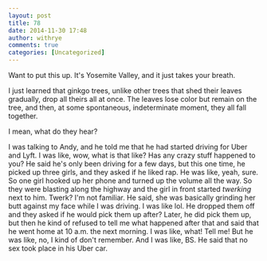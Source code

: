 ```yaml
---
layout: post
title: 78
date: 2014-11-30 17:48
author: withrye
comments: true
categories: [Uncategorized]
---
```

Want to put this up. It's Yosemite Valley, and it just takes your breath.

I just learned that ginkgo trees, unlike other trees that shed their leaves gradually, drop all theirs all at once. The leaves lose color but remain on the tree, and then, at some spontaneous, indeterminate moment, they all fall together.

I mean, what do they hear?

I was talking to Andy, and he told me that he had started driving for Uber and Lyft. I was like, wow, what is that like? Has any crazy stuff happened to you? He said he's only been driving for a few days, but this one time, he picked up three girls, and they asked if he liked rap. He was like, yeah, sure. So one girl hooked up her phone and turned up the volume all the way. So they were blasting along the highway and the girl in front started <i>twerking</i> next to him. Twerk? I'm not familiar. He said, she was basically grinding her butt against my face while I was driving. I was like lol. He dropped them off and they asked if he would pick them up after? Later, he did pick them up, but then he kind of refused to tell me what happened after that and said that he went home at 10 a.m. the next morning. I was like, what! Tell me! But he was like, no, I kind of don't remember. And I was like, BS. He said that no sex took place in his Uber car.


